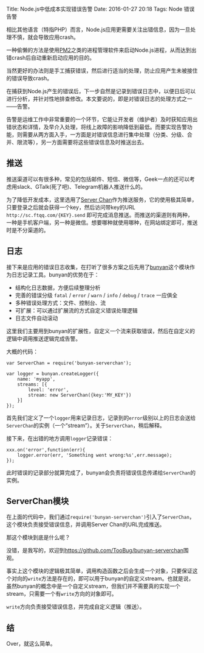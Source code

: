 Title: Node.js中低成本实现错误告警
Date: 2016-01-27 20:18
Tags: Node 错误 告警

相比其他语言（特指PHP）而言，Node.js应用更需要关注出错信息，因为一旦处理不慎，就会导致应用crash。

一种偷懒的方法是使用[PM2](https://github.com/Unitech/pm2)之类的进程管理软件来启动Node.js进程，从而达到出错crash后自动重新启动应用的目的。

当然更好的办法则是手工捕获错误，然后进行适当的处理，防止应用产生未被接住的错误导致crash。

在捕获到Node.js产生的错误后，下一步自然是记录到错误日志中，以便日后可以进行分析，并针对性地排查修改。本文要说的，即是对错误日志的处理方式之一——告警。

告警是运维工作中非常重要的一个环节，它能让开发者（维护者）及时获知应用出错状态和详情，及早介入处理，将线上故障的影响降低到最低。而要实现告警功能，则需要从两方面入手，一方面是对错误信息进行集中处理（分类、分级、合并、限流等），另一方面需要将这些错误信息及时推送出去。

<!-- $$solo_more$$ -->

## 推送

推送渠道可以有很多种，常见的包括邮件、短信、微信等，Geek一点的还可以考虑用slack、GTalk(死了吧)、Telegram机器人推送什么的。

为了降低开发成本，这里选用了[Server Chan](http://sc.ftqq.com/1.version)作为推送服务，它的使用极其简单，只要登录之后就会获得一个key，然后访问带key的URL `http://sc.ftqq.com/{KEY}.send` 即可完成消息推送。而推送的渠道则有两种，一种是手机客户端，另一种是微信。想要哪种就使用哪种，在网站绑定即可，推送时是不分渠道的。

## 日志

接下来是应用的错误日志收集，在打听了很多方案之后先用了[bunyan](https://github.com/trentm/node-bunyan)这个模块作为日志记录工具。bunyan的优势在于：

- 结构化日志数据，方便后续整理分析
- 完善的错误分级 `fatal` / `error` / `warn` / `info` / `debug` / `trace` 一应俱全
- 多种错误处理方式：文件、控制台、流
- 可扩展：可以通过扩展流的方式自定义错误处理逻辑
- 日志文件自动滚动

这里我们主要用到bunyan的扩展性，自定义一个流来获取错误，然后在自定义的逻辑中调用推送逻辑完成告警。

大概的代码：

	var ServerChan = require('bunyan-serverchan');
	
	var logger = bunyan.createLogger({
		name: 'myapp',
		streams: [{
			level: 'error',
			stream: new ServerChan({key:'MY_KEY'})
		}]
	});

首先我们定义了一个`logger`用来记录日志，记录到的`error`级别以上的日志会送给`ServerChan`的实例（一个“stream”）。关于`ServerChan`，稍后解释。

接下来，在出错的地方调用`logger`记录错误：

	xxx.on('error',function(err){
		logger.error(err, 'Something went wrong:%s',err.message);
	});

此时错误的记录部分就算完成了，bunyan会负责将错误信息传递给`ServerChan`的实例。

## ServerChan模块

在上面的代码中，我们通过`require('bunyan-serverchan')`引入了`ServerChan`，这个模块负责接受错误信息，并调用Server Chan的URL完成推送。

那这个模块到底是什么呢？

没错，是我写的，欢迎到<https://github.com/TooBug/bunyan-serverchan>围观。

事实上这个模块的逻辑极其简单，调用构造函数之后会生成一个对象，只要保证这个对向的`write`方法是存在的，即可以用于bunyan的自定义stream。也就是说，虽然bunyan的概念中是一个自定义stream，但我们并不需要真的实现一个stream，只需要一个有`write`方向的对象即可。

`write`方向负责接受错误信息，并完成自定义逻辑（推送）。

## 结

Over，就这么简单。


